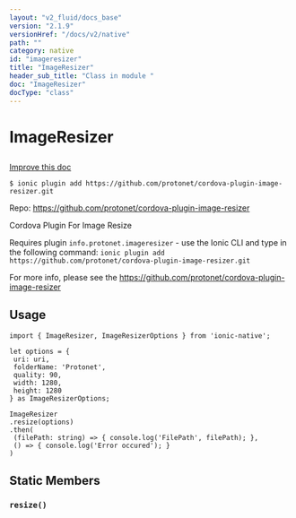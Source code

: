 ```yaml
---
layout: "v2_fluid/docs_base"
version: "2.1.9"
versionHref: "/docs/v2/native"
path: ""
category: native
id: "imageresizer"
title: "ImageResizer"
header_sub_title: "Class in module "
doc: "ImageResizer"
docType: "class"
---
```








<h1 class="api-title">
  
  ImageResizer
  

  

  

</h1>

<a class="improve-v2-docs" href="http://github.com/driftyco/ionic-native/edit/master/src/plugins/imageresizer.ts#L36">
  Improve this doc
</a>



<!-- decorators -->


<pre><code>$ ionic plugin add https://github.com/protonet/cordova-plugin-image-resizer.git</code></pre>
<p>Repo:
  <a href="https://github.com/protonet/cordova-plugin-image-resizer">
    https://github.com/protonet/cordova-plugin-image-resizer
  </a>
</p>

<!-- description -->

<p>Cordova Plugin For Image Resize</p>
<p>Requires plugin <code>info.protonet.imageresizer</code> - use the Ionic CLI and type in the following command:
<code>ionic plugin add https://github.com/protonet/cordova-plugin-image-resizer.git</code></p>
<p>For more info, please see the <a href="https://github.com/protonet/cordova-plugin-image-resizer">https://github.com/protonet/cordova-plugin-image-resizer</a></p>



<!-- @usage tag -->

<h2>Usage</h2>

<pre><code class="lang-typescript">import { ImageResizer, ImageResizerOptions } from &#39;ionic-native&#39;;

let options = {
 uri: uri,
 folderName: &#39;Protonet&#39;,
 quality: 90,
 width: 1280,
 height: 1280
} as ImageResizerOptions;

ImageResizer
.resize(options)
.then(
 (filePath: string) =&gt; { console.log(&#39;FilePath&#39;, filePath); },
 () =&gt; { console.log(&#39;Error occured&#39;); }
)
</code></pre>




<!-- @property tags -->


<h2>Static Members</h2>

<div id="resize"></div>
<h3><code>resize()</code>
  
</h3>













<!-- methods on the class -->



<!-- other classes -->

<!-- end other classes -->

<!-- interfaces -->

<!-- end interfaces -->

<!-- related link --><!-- end content block -->


<!-- end body block -->


